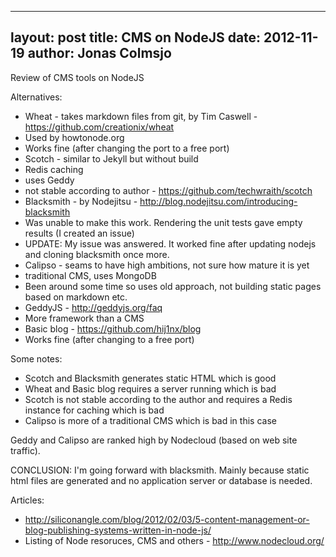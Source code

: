 
---
layout: post
title: CMS on NodeJS
date: 2012-11-19
author: Jonas Colmsjo
---

Review of CMS tools on NodeJS





Alternatives:

 * Wheat - takes markdown files from git, by Tim Caswell - https://github.com/creationix/wheat
  * Used by howtonode.org
  * Works fine (after changing the port to a free port)
 * Scotch - similar to Jekyll but without build
  * Redis caching
  * uses Geddy
  * not stable according to author - https://github.com/techwraith/scotch
 * Blacksmith - by Nodejitsu - http://blog.nodejitsu.com/introducing-blacksmith
  * Was unable to make this work. Rendering the unit tests gave empty results (I created an issue)
  * UPDATE: My issue was answered. It worked fine after updating nodejs and cloning blacksmith once more.
 * Calipso - seams to have high ambitions, not sure how mature it is yet
  * traditional CMS, uses MongoDB
  * Been around some time so uses old approach, not building static pages based on markdown etc.
 * GeddyJS - http://geddyjs.org/faq
  * More framework than a CMS
 * Basic blog - https://github.com/hij1nx/blog
  * Works fine (after changing to a free port)

Some notes:

 * Scotch and Blacksmith generates static HTML which is good
 * Wheat and Basic blog requires a server running which is bad
 * Scotch is not stable according to the author and requires a Redis instance for caching which is bad
 * Calipso is more of a traditional CMS which is bad in this case

Geddy and Calipso are ranked high by Nodecloud (based on web site traffic).

CONCLUSION: I'm going forward with blacksmith. Mainly because static html files are generated and no application server or database is needed.

Articles:

 * http://siliconangle.com/blog/2012/02/03/5-content-management-or-blog-publishing-systems-written-in-node-js/
 * Listing of Node resoruces, CMS and others - http://www.nodecloud.org/

